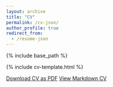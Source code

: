 ```yaml
---
layout: archive
title: "CV"
permalink: /cv-json/
author_profile: true
redirect_from:
  - /resume-json
---
```


{% include base_path %}

{% include cv-template.html %}

<div class="cv-download-links">
  <a href="{{ base_path }}/files/resume.pdf" class="btn btn--primary">Download CV as PDF</a>
  <a href="{{ base_path }}" class="btn btn--inverse">View Markdown CV</a>
</div>
